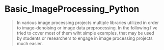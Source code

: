 # Basic_ImageProcessing_Python
> In various image processing projects multiple libraries utilized in order to image-denoising or image data preprocessing. In the following I've tried to cover most of them wiht simple examples, that may be used by students or researchers to engage in image processing projects much easier.

